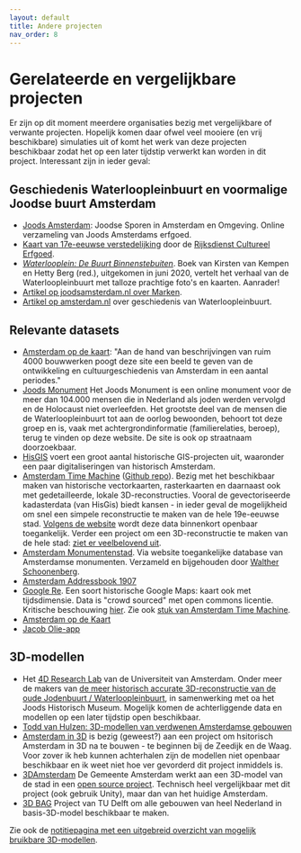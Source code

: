 ```yaml
---
layout: default
title: Andere projecten
nav_order: 8
---
```

# Gerelateerde en vergelijkbare projecten

Er zijn op dit moment meerdere organisaties bezig met vergelijkbare of verwante projecten. Hopelijk komen daar ofwel veel mooiere (en vrij beschikbare) simulaties uit of komt het werk van deze projecten beschikbaar zodat het op een later tijdstip verwerkt kan worden in dit project. Interessant zijn in ieder geval:

## Geschiedenis Waterloopleinbuurt en voormalige Joodse buurt Amsterdam

- [Joods Amsterdam](https://www.joodsamsterdam.nl/): Joodse Sporen in Amsterdam en Omgeving. Online verzameling van Joods Amsterdams erfgoed.
- [Kaart van 17e-eeuwse verstedelijking](https://www.cultureelerfgoed.nl/actueel/nieuws/2021/02/02/zeventiende-eeuwse-verstedelijking-op-de-kaart-gezet) door de [Rijksdienst Cultureel Erfgoed](https://www.cultureelerfgoed.nl/).
- [_Waterlooplein: De Buurt Binnenstebuiten_](https://jck.nl/nl/article/waterlooplein-de-buurt-binnenstebuiten). Boek van Kirsten van Kempen en Hetty Berg (red.), uitgekomen in juni 2020, vertelt het verhaal van de Waterloopleinbuurt met talloze prachtige foto's en kaarten. Aanrader!
- [Artikel op joodsamsterdam.nl over Marken](https://www.joodsamsterdam.nl/marken-geschiedenis/).
- [Artikel op amsterdam.nl](https://www.amsterdam.nl/nieuws/achtergrond/armste-buurt/) over geschiedenis van Waterloopleinbuurt.

## Relevante datasets

- [Amsterdam op de kaart](https://amsterdamopdekaart.nl/): "Aan de hand van beschrijvingen van ruim 4000 bouwwerken poogt deze site een beeld te geven van de ontwikkeling en cultuurgeschiedenis van Amsterdam in een aantal periodes."
- [Joods Monument](https://www.joodsmonument.nl/) Het Joods Monument is een online monument voor de meer dan 104.000 mensen die in Nederland als joden werden vervolgd en de Holocaust niet overleefden. Het grootste deel van de mensen die de Waterloopleinbuurt tot aan de oorlog bewoonden, behoort tot deze groep en is, vaak met achtergrondinformatie (familierelaties, beroep), terug te vinden op deze website. De site is ook op straatnaam doorzoekbaar.
- [HisGIS](https://hisgis.nl/projecten/amsterdam/) voert een groot aantal historische GIS-projecten uit, waaronder een paar digitaliseringen van historisch Amsterdam.
- [Amsterdam Time Machine](https://amsterdamtimemachine.nl/) ([Github repo](https://github.com/CLARIAH/ATM)). Bezig met het beschikbaar maken van historische vectorkaarten, rasterkaarten en daarnaast ook met gedetailleerde, lokale 3D-reconstructies. Vooral de gevectoriseerde kadasterdata (van HisGis) biedt kansen - in ieder geval de mogelijkheid om snel een simpele reconstructie te maken van de hele 19e-eeuwse stad. [Volgens de website](https://amsterdamtimemachine.nl/hisgis/) wordt deze data binnenkort openbaar toegankelijk. Verder een project om een 3D-reconstructie te maken van de hele stad: [ziet er veelbelovend uit](https://amsterdamtimemachine.nl/historical-amsterdam-in-3d/).
- [Amsterdam Monumentenstad](https://www.amsterdam-monumentenstad.nl/database/grachtenboek_zoek.php?uitgebreid=1&searchtype=1&flag_afb=on). Via website toegankelijke database van Amsterdamse monumenten. Verzameld en bijgehouden door [Walther Schoonenberg](https://twitter.com/WSchoonenberg).
- [Amsterdam Addressbook 1907](https://addressbooks.amsterdamtimemachine.nl/)
- [Google Re](https://re.city/?year=1940#15.59/52.372639/4.896998). Een soort historische Google Maps: kaart ook met tijdsdimensie. Data is "crowd sourced" met open commons licentie. Kritische beschouwing [hier](https://medium.com/@think_katrina/an-open-letter-to-google-re-livable-cities-1f6c8e146974). Zie ook [stuk van Amsterdam Time Machine](https://www.amsterdamtimemachine.nl/an-interns-look-at-googles-re-city/).
- [Amsterdam op de Kaart](https://amsterdamopdekaart.nl/)
- [Jacob Olie-app](https://020apps.nl/olie/nl)

## 3D-modellen

- Het [4D Research Lab](http://4dresearchlab.nl/) van de Universiteit van Amsterdam. Onder meer de makers van [de meer historisch accurate 3D-reconstructie van de oude Jodenbuurt / Waterloopleinbuurt](https://www.uva.nl/shared-content/faculteiten/nl/faculteit-der-geesteswetenschappen/nieuws/2020/10/tentoonstelling-waterlooplein-de-buurt-binnenstebuiten.html?origin=v9CVoymxQImwOMSZ6e5HWA&utm_source=twitter&utm_medium=social&utm_campaign=fgw&cb), in samenwerking met oa het Joods Historisch Museum. Mogelijk komen de achterliggende data en modellen op een later tijdstip open beschikbaar.
- [Todd van Hulzen: 3D-modellen van verdwenen Amsterdamse gebouwen](https://www.vanhulzen.com/2019/01/06/3d-models-from-disappeared-amsterdam-buildings/)
- [Amsterdam in 3D](https://www.hhvds.nl/2019/04/14/amsterdam-in-3d/) is bezig (geweest?) aan een project om hsitorisch Amsterdam in 3D na te bouwen - te beginnen bij de Zeedijk en de Waag. Voor zover ik heb kunnen achterhalen zijn de modellen niet openbaar beschikbaar en ik weet niet hoe ver gevorderd dit project inmiddels is.
- [3DAmsterdam](https://3d.amsterdam.nl) De Gemeente Amsterdam werkt aan een 3D-model van de stad in een [open source project](https://github.com/Amsterdam/3DAmsterdam). Technisch heel vergelijkbaar met dit project (ook gebruik Unity), maar dan van het huidige Amsterdam.
- [3D BAG](https://www.3dbag.nl/) Project van TU Delft om alle gebouwen van heel Nederland in basis-3D-model beschikbaar te maken.

Zie ook de [notitiepagina met een uitgebreid overzicht van mogelijk bruikbare 3D-modellen](https://github.com/elmarj/waterlooplein-timemachine/blob/main/3d_models.md).
